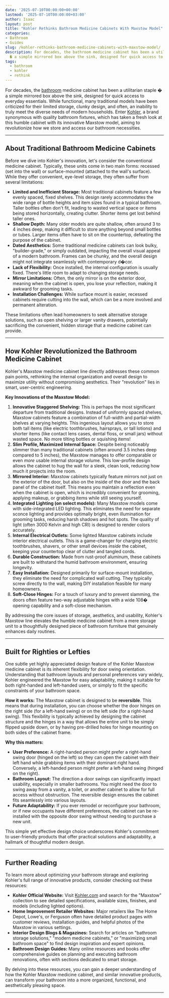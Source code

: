 ```yaml
---
date: '2025-07-10T00:00:00+00:00'
lastmod: '2025-07-10T00:00:00+03:00'
author: Isaac
layout: post
title: "Kohler Rethinks Bathroom Medicine Cabinets With Maxstow Model"
categories:
- Bathroom
- Guides
slug: /kohler-rethinks-bathroom-medicine-cabinets-with-maxstow-model/
description: For decades, the bathroom medicine cabinet has been a utilitarian staple
  � a simple mirrored box above the sink, designed for quick access to everyday esse...
tags: 
  - bathroom
  - kohler
  - rethink
---
```

For decades, the [bathroom](/posts/a-tour-of-chelseas-hall-bathroom-renovation/) medicine cabinet has been a utilitarian staple � a simple mirrored box above the sink, designed for quick access to everyday essentials. While functional, many traditional models have been criticized for their limited storage, clunky design, and often, an inability to truly meet the diverse needs of modern households. Enter [Kohler](/posts/kohler-extra-tall-highline-arc-toilet/), a brand synonymous with quality bathroom fixtures, which has taken a fresh look at this humble cabinet with its innovative Maxstow model, aiming to revolutionize how we store and access our bathroom necessities.

---

## About Traditional Bathroom Medicine Cabinets

Before we dive into Kohler's innovation, let's consider the conventional medicine cabinet. Typically, these units come in two main forms: recessed (set into the wall) or surface-mounted (attached to the wall's surface). While they offer convenient, eye-level storage, they often suffer from several limitations:

* **Limited and Inefficient Storage:** Most traditional cabinets feature a few evenly spaced, fixed shelves. This design rarely accommodates the wide range of bottle heights and item sizes found in a typical bathroom. Taller bottles often don't fit, leading to wasted vertical space or items being stored horizontally, creating clutter. Shorter items get lost behind taller ones.
* **Shallow Depth:** Many older models are quite shallow, often around 3 to 4 inches deep, making it difficult to store anything beyond small bottles or tubes. Larger items often have to sit on the countertop, defeating the purpose of the cabinet.
* **Dated Aesthetics:** Some traditional medicine cabinets can look bulky, "builder-grade," or simply outdated, impacting the overall visual appeal of a modern bathroom. Frames can be chunky, and the overall design might not integrate seamlessly with contemporary d�cor.
* **Lack of Flexibility:** Once installed, the internal configuration is usually fixed. There's little room to adapt to changing storage needs.
* **Mirror Limitations:** Often, the only mirror is on the exterior door, meaning when the cabinet is open, you lose your reflection, making it awkward for grooming tasks.
* **Installation Challenges:** While surface mount is easier, recessed cabinets require cutting into the wall, which can be a more involved and permanent alteration.

These limitations often lead homeowners to seek alternative storage solutions, such as open shelving or larger vanity drawers, potentially sacrificing the convenient, hidden storage that a medicine cabinet can provide.

---

## How Kohler Revolutionized the Bathroom Medicine Cabinet

Kohler's Maxstow medicine cabinet line directly addresses these common pain points, rethinking the internal organization and overall design to maximize utility without compromising aesthetics. Their "revolution" lies in smart, user-centric engineering.

**Key Innovations of the Maxstow Model:**

1.  **Innovative Staggered Shelving:** This is perhaps the most significant departure from traditional designs. Instead of uniformly spaced shelves, Maxstow cabinets feature a combination of full-width and partial-width shelves at varying heights. This ingenious layout allows you to store both tall items (like electric toothbrushes, hairsprays, or tall lotions) and shorter items (like contact lens cases, dental floss, or small jars) without wasted space. No more tilting bottles or squishing items!
2.  **Slim Profile, Maximized Internal Space:** Despite being noticeably slimmer than many traditional cabinets (often around 3.5 inches deep compared to 5 inches), the Maxstow manages to offer comparable or even *more* usable internal storage volume. This low-profile design allows the cabinet to hug the wall for a sleek, clean look, reducing how much it projects into the room.
3.  **Mirrored Interior:** Maxstow cabinets typically feature mirrors not just on the exterior of the door, but also on the inside of the door and the back panel of the cabinet itself. This means you maintain a reflection even when the cabinet is open, which is incredibly convenient for grooming, applying makeup, or grabbing items while still seeing yourself.
4.  **Integrated Lighting (on select models):** Many Maxstow models come with side-integrated LED lighting. This eliminates the need for separate sconce lighting and provides optimally bright, even illumination for grooming tasks, reducing harsh shadows and hot spots. The quality of light (often 3000 Kelvin and high CRI) is designed to render colors accurately.
5.  **Internal Electrical Outlets:** Some lighted Maxstow cabinets include interior electrical outlets. This is a game-changer for charging electric toothbrushes, shavers, or other small devices *inside* the cabinet, keeping your countertop clear of clutter and tangled cords.
6.  **Durable Construction:** Made from rust-proof aluminum, these cabinets are built to withstand the humid bathroom environment, ensuring longevity.
7.  **Easy Installation:** Designed primarily for surface-mount installation, they eliminate the need for complicated wall cutting. They typically screw directly to the wall, making DIY installation feasible for many homeowners.
8.  **Soft-Close Hinges:** For a touch of luxury and to prevent slamming, the doors often feature two-way adjustable hinges with a wide 108� opening capability and a soft-close mechanism.

By addressing the core issues of storage, aesthetics, and usability, Kohler's Maxstow line elevates the humble medicine cabinet from a mere storage unit to a thoughtfully designed piece of bathroom furniture that genuinely enhances daily routines.

---

## Built for Righties or Lefties

One subtle yet highly appreciated design feature of the Kohler Maxstow medicine cabinet is its inherent flexibility for door swing orientation. Understanding that bathroom layouts and personal preferences vary widely, Kohler engineered the Maxstow for easy adaptability, making it suitable for both right-handed and left-handed users, or simply to fit the specific constraints of your bathroom space.

**How it works:**
The Maxstow cabinet is designed to be **reversible**. This means that during installation, you can choose whether the door hinges on the right side (for a left-hand swing) or on the left side (for a right-hand swing). This flexibility is typically achieved by designing the cabinet structure and the hinges in a way that allows the entire unit to be simply flipped upside down, or by having pre-drilled holes for hinge mounting on both sides of the cabinet frame.

**Why this matters:**
* **User Preference:** A right-handed person might prefer a right-hand swing door (hinged on the left) so they can open the cabinet with their left hand while grabbing items with their dominant right hand. Conversely, a left-handed person might prefer a left-hand swing (hinged on the right).
* **Bathroom Layout:** The direction a door swings can significantly impact usability, especially in smaller bathrooms. You might need the door to swing away from a vanity, a toilet, or another cabinet to allow for full access without obstruction. The reversible design ensures the cabinet fits seamlessly into various layouts.
* **Future Adaptability:** If you ever remodel or reconfigure your bathroom, or if new occupants have different preferences, the cabinet can be re-installed with the opposite door swing without needing to purchase a new unit.

This simple yet effective design choice underscores Kohler's commitment to user-friendly products that offer practical solutions and adaptability, a hallmark of thoughtful modern design.

---

## Further Reading

To learn more about optimizing your bathroom storage and exploring Kohler's full range of innovative products, consider checking out these resources:

* **Kohler Official Website:** Visit [Kohler.com](https://www.kohler.com) and search for the "Maxstow" collection to see detailed specifications, available sizes, finishes, and models (including lighted options).
* **Home Improvement Retailer Websites:** Major retailers like The Home Depot, Lowe's, or Ferguson often have detailed product pages with customer reviews, installation guides, and helpful photos of the Maxstow in various settings.
* **Interior Design Blogs & Magazines:** Search for articles on "bathroom storage solutions," "modern medicine cabinets," or "maximizing small bathroom space" to find design inspiration and expert opinions.
* **Bathroom Design Guides:** Many online resources and books offer comprehensive guides on planning and executing bathroom renovations, often with sections dedicated to smart storage.

By delving into these resources, you can gain a deeper understanding of how the Kohler Maxstow medicine cabinet, and similar innovative products, can transform your bathroom into a more organized, functional, and aesthetically pleasing space.

---
